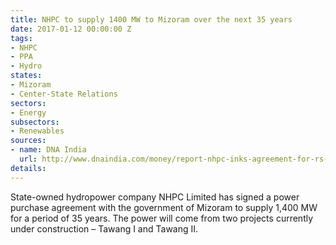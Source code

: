 ```yaml
---
title: NHPC to supply 1400 MW to Mizoram over the next 35 years
date: 2017-01-12 00:00:00 Z
tags:
- NHPC
- PPA
- Hydro
states:
- Mizoram
- Center-State Relations
sectors:
- Energy
subsectors:
- Renewables
sources:
- name: DNA India
  url: http://www.dnaindia.com/money/report-nhpc-inks-agreement-for-rs-14000-cr-tawang-plants-2289376
details: 
---
```


State-owned hydropower company NHPC Limited has signed a power purchase agreement with the government of Mizoram to supply 1,400 MW for a period of 35 years. The power will come from two projects currently under construction – Tawang I and Tawang II.
